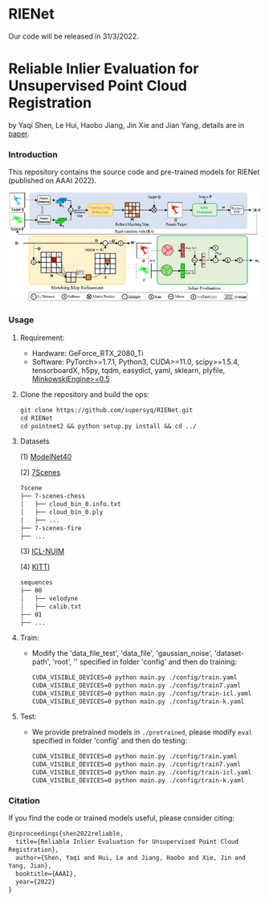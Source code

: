 # RIENet
Our code will be released in 31/3/2022.
# Reliable Inlier Evaluation for Unsupervised Point Cloud Registration

by Yaqi Shen, Le Hui, Haobo Jiang, Jin Xie and Jian Yang, details are in [paper](https://arxiv.org/pdf/2202.11292.pdf).

### Introduction

This repository contains the source code and pre-trained models for RIENet (published on AAAI 2022).

<img src="./figure/RIENet.jpg" width="900"/>

### Usage

1. Requirement:

   - Hardware: GeForce_RTX_2080_Ti
   - Software: PyTorch>=1.7.1, Python3, CUDA>=11.0, scipy>=1.5.4, tensorboardX, h5py, tqdm, easydict, yaml, sklearn, plyfile, [MinkowskiEngine>=0.5](https://github.com/NVIDIA/MinkowskiEngine)

2. Clone the repository and build the ops:

   ```
   git clone https://github.com/supersyq/RIENet.git
   cd RIENet
   cd pointnet2 && python setup.py install && cd ../
   ```
3. Datasets

   (1) [ModelNet40](https://shapenet.cs.stanford.edu/media/modelnet40_ply_hdf5_2048.zip)

   (2) [7Scenes](https://drive.google.com/file/d/1XdQ3muo5anFA28ZFch06z_iTEjXxLEQi/view?usp=sharing)
   ```
   7scene
   ├── 7-scenes-chess
   │   ├── cloud_bin_0.info.txt
   │   ├── cloud_bin_0.ply
   |   ├── ...
   ├── 7-scenes-fire
   ├── ...
   ```

   (3) [ICL-NUIM](https://drive.google.com/drive/folders/1Wb0gQf-9_9zmUawxl3cGwG9rDSjTDojK)
   
   (4) [KITTI](http://www.cvlibs.net/datasets/kitti/eval_odometry.php)
    ```
    sequences
    ├── 00
    │   ├── velodyne
    │   ├── calib.txt
    ├── 01
    ├── ...
    ```

4. Train:

   - Modify the 'data_file_test', 'data_file', 'gaussian_noise', 'dataset-path', 'root', '' specified in folder 'config' and then do training:

     ```
     CUDA_VISIBLE_DEVICES=0 python main.py ./config/train.yaml
     CUDA_VISIBLE_DEVICES=0 python main.py ./config/train7.yaml
     CUDA_VISIBLE_DEVICES=0 python main.py ./config/train-icl.yaml
     CUDA_VISIBLE_DEVICES=0 python main.py ./config/train-k.yaml
     ```

5. Test:

   - We provide pretrained models in `./pretrained`, please modify `eval` specified in folder 'config' and then do testing:

     ```
     CUDA_VISIBLE_DEVICES=0 python main.py ./config/train.yaml
     CUDA_VISIBLE_DEVICES=0 python main.py ./config/train7.yaml
     CUDA_VISIBLE_DEVICES=0 python main.py ./config/train-icl.yaml
     CUDA_VISIBLE_DEVICES=0 python main.py ./config/train-k.yaml
     ```

### Citation

If you find the code or trained models useful, please consider citing:

```
@inproceedings{shen2022reliable,
  title={Reliable Inlier Evaluation for Unsupervised Point Cloud Registration},
  author={Shen, Yaqi and Hui, Le and Jiang, Haobo and Xie, Jin and Yang, Jian},
  booktitle={AAAI},
  year={2022}
}
```